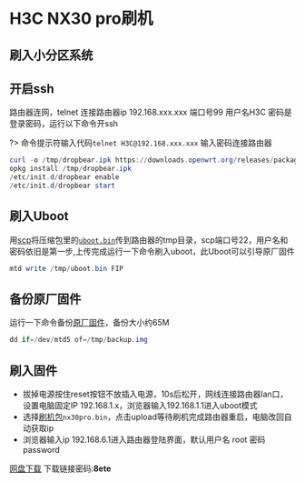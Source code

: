 # H3C NX30 pro刷机

## 刷入小分区系统 <!-- {docsify-ignore} -->

## 开启ssh

路由器连网，telnet 连接路由器ip 192.168.xxx.xxx 端口号99 用户名H3C 密码是登录密码，运行以下命令开ssh

>
?> 命令提示符输入代码`telnet H3C@192.168.xxx.xxx`   输入密码连接路由器

```powershell
curl -o /tmp/dropbear.ipk https://downloads.openwrt.org/releases/packages-19.07/aarch64_cortex-a53/base/dropbear_2019.78-2_aarch64_cortex-a53.ipk
opkg install /tmp/dropbear.ipk
/etc/init.d/dropbear enable
/etc/init.d/dropbear start
```

## 刷入Uboot

用[scp](https://winscp.net/translations/dll/6.3.1/chs.zip)将压缩包里的[`uboot.bin`](/docs/software/nx30pro/uboot.bin ':ignore')传到路由器的tmp目录，scp端口号22，用户名和密码依旧是第一步,上传完成运行一下命令刷入uboot，此Uboot可以引导原厂固件

```powershell
mtd write /tmp/uboot.bin FIP
```

## 备份原厂固件

运行一下命令备份[原厂固件](/software/nx30pro/backup.img ':ignore')，备份大小约65M

```powershell
dd if=/dev/mtd5 of=/tmp/backup.img
```

## 刷入固件

- 拔掉电源按住reset按钮不放插入电源，10s后松开，网线连接路由器lan口，设置电脑固定IP 192.168.1.x，浏览器输入192.168.1.1进入uboot模式
- 选择[刷机包](/software/nx30pro/nx30pro.bin ':ignore')`nx30pro.bin`，点击upload等待刷机完成路由器重启，电脑改回自动获取ip
- 浏览器输入ip 192.168.6.1进入路由器登陆界面，默认用户名 root 密码 password

[网盘下载](https://wwd.lanzouj.com/b01g1ihla)	下载链接密码:**8ete**


